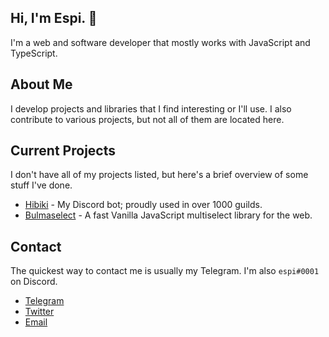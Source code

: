 ## Hi, I'm Espi. 👋
I'm a web and software developer that mostly works with JavaScript and TypeScript.

## About Me
I develop projects and libraries that I find interesting or I'll use. I also contribute to various projects, but not all of them are located here.

## Current Projects
I don't have all of my projects listed, but here's a brief overview of some stuff I've done.
- [Hibiki][Hibiki] - My Discord bot; proudly used in over 1000 guilds.
- [Bulmaselect][Bulmaselect] - A fast Vanilla JavaScript multiselect library for the web.

## Contact
The quickest way to contact me is usually my Telegram. I'm also `espi#0001` on Discord.
- [Telegram][Telegram]
- [Twitter][Twitter]
- [Email][Email]

[Hibiki]: https://github.com/smolespi/Hibiki "Hibiki"
[Bulmaselect]: https://github.com/resolvedxd/bulmaselect "Bulmaselect"
[Telegram]: https://t.me/smolespi "Telegram: @smolespi"
[Twitter]: https://twitter.com/smolespi "Twitter: @smolespi"
[Website]: https://espi.me "Website: espi.me"
[Email]: mailto:contact@espi.me "Email: contact@espi.me"
